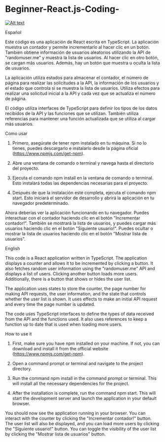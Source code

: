 # Beginner-React.js-Coding-

[![Alt text](https://img.youtube.com/vi/UiPKBAFxC5I/0.jpg)](https://www.youtube.com/watch?v=UiPKBAFxC5I)

Español

Este código es una aplicación de React escrita en TypeScript. La aplicación muestra un contador y permite incrementarlo al hacer clic en un botón. También obtiene información de usuarios aleatorios utilizando la API de "randomuser.me" y muestra la lista de usuarios. Al hacer clic en otro botón, se cargan más usuarios. Además, hay un botón que muestra u oculta la lista de usuarios.

La aplicación utiliza estados para almacenar el contador, el número de página para realizar las solicitudes a la API, la información de los usuarios y el estado que controla si se muestra la lista de usuarios. Utiliza efectos para realizar una solicitud inicial a la API y cada vez que se actualiza el número de página.

El código utiliza interfaces de TypeScript para definir los tipos de los datos recibidos de la API y las funciones que se utilizan. También utiliza referencias para mantener una función actualizada que se utiliza al cargar más usuarios.


Como usar

1. Primero, asegúrate de tener npm instalado en tu máquina. Si no lo tienes, puedes descargarlo e instalarlo desde la página oficial (https://www.npmjs.com/get-npm).

2. Abre una ventana de comando o terminal y navega hasta el directorio del proyecto.

3. Ejecuta el comando npm install en la ventana de comando o terminal. Esto instalará todas las dependencias necesarias para el proyecto.

4. Después de que la instalación esté completa, ejecuta el comando npm start. Esto iniciará el servidor de desarrollo y abrirá la aplicación en tu navegador predeterminado.

Ahora deberías ver la aplicación funcionando en tu navegador. Puedes interactuar con el contador haciendo clic en el botón "Incrementar contador!". También se mostrará la lista de usuarios, y puedes cargar más usuarios haciendo clic en el botón "Siguiente usuario!". Puedes ocultar o mostrar la lista de usuarios haciendo clic en el botón "Mostrar lista de usuarios".


English

This code is a React application written in TypeScript. The application displays a counter and allows it to be incremented by clicking a button. It also fetches random user information using the "randomuser.me" API and displays a list of users. Clicking another button loads more users. Additionally, there is a button that shows or hides the user list.

The application uses states to store the counter, the page number for making API requests, the user information, and the state that controls whether the user list is shown. It uses effects to make an initial API request and every time the page number is updated.

The code uses TypeScript interfaces to define the types of data received from the API and the functions used. It also uses references to keep a function up to date that is used when loading more users.



How to use it

1. First, make sure you have npm installed on your machine. If not, you can download and install it from the official website (https://www.npmjs.com/get-npm).

2. Open a command prompt or terminal and navigate to the project directory.

3. Run the command npm install in the command prompt or terminal. This will install all the necessary dependencies for the project.

4. After the installation is complete, run the command npm start. This will start the development server and launch the application in your default browser.

You should now see the application running in your browser. You can interact with the counter by clicking the "Incrementar contador!" button. The user list will also be displayed, and you can load more users by clicking the "Siguiente usuario!" button. You can toggle the visibility of the user list by clicking the "Mostrar lista de usuarios" button.


